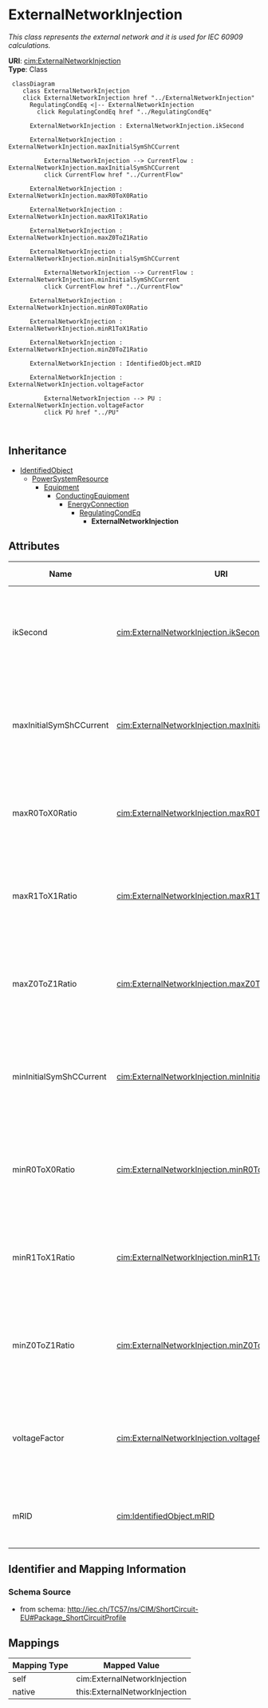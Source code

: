 # ExternalNetworkInjection


_This class represents the external network and it is used for IEC 60909 calculations._





**URI**: [cim:ExternalNetworkInjection](http://iec.ch/TC57/CIM100#ExternalNetworkInjection)<br />
**Type**: Class




```mermaid
 classDiagram
    class ExternalNetworkInjection
    click ExternalNetworkInjection href "../ExternalNetworkInjection"
      RegulatingCondEq <|-- ExternalNetworkInjection
        click RegulatingCondEq href "../RegulatingCondEq"
      
      ExternalNetworkInjection : ExternalNetworkInjection.ikSecond
        
      ExternalNetworkInjection : ExternalNetworkInjection.maxInitialSymShCCurrent
        
          ExternalNetworkInjection --> CurrentFlow : ExternalNetworkInjection.maxInitialSymShCCurrent
          click CurrentFlow href "../CurrentFlow"
        
      ExternalNetworkInjection : ExternalNetworkInjection.maxR0ToX0Ratio
        
      ExternalNetworkInjection : ExternalNetworkInjection.maxR1ToX1Ratio
        
      ExternalNetworkInjection : ExternalNetworkInjection.maxZ0ToZ1Ratio
        
      ExternalNetworkInjection : ExternalNetworkInjection.minInitialSymShCCurrent
        
          ExternalNetworkInjection --> CurrentFlow : ExternalNetworkInjection.minInitialSymShCCurrent
          click CurrentFlow href "../CurrentFlow"
        
      ExternalNetworkInjection : ExternalNetworkInjection.minR0ToX0Ratio
        
      ExternalNetworkInjection : ExternalNetworkInjection.minR1ToX1Ratio
        
      ExternalNetworkInjection : ExternalNetworkInjection.minZ0ToZ1Ratio
        
      ExternalNetworkInjection : IdentifiedObject.mRID
        
      ExternalNetworkInjection : ExternalNetworkInjection.voltageFactor
        
          ExternalNetworkInjection --> PU : ExternalNetworkInjection.voltageFactor
          click PU href "../PU"
        
      
```





## Inheritance
* [IdentifiedObject](IdentifiedObject.md)
    * [PowerSystemResource](PowerSystemResource.md)
        * [Equipment](Equipment.md)
            * [ConductingEquipment](ConductingEquipment.md)
                * [EnergyConnection](EnergyConnection.md)
                    * [RegulatingCondEq](RegulatingCondEq.md)
                        * **ExternalNetworkInjection**



## Attributes


| Name | URI | Cardinality and Range | Description | Inheritance |
| ---  | --- | --- | --- | --- |
| ikSecond | [cim:ExternalNetworkInjection.ikSecond](http://iec.ch/TC57/CIM100#ExternalNetworkInjection.ikSecond) | 0..1 <br />  boolean  | Indicates whether initial symmetrical short-circuit current and power have be... | direct |
| maxInitialSymShCCurrent | [cim:ExternalNetworkInjection.maxInitialSymShCCurrent](http://iec.ch/TC57/CIM100#ExternalNetworkInjection.maxInitialSymShCCurrent) | 1 <br />  [CurrentFlow](CurrentFlow.md)  | Maximum initial symmetrical short-circuit currents (Ik" max) in A (Ik" = Sk"/... | direct |
| maxR0ToX0Ratio | [cim:ExternalNetworkInjection.maxR0ToX0Ratio](http://iec.ch/TC57/CIM100#ExternalNetworkInjection.maxR0ToX0Ratio) | 1 <br />  float  | Maximum ratio of zero sequence resistance of Network Feeder to its zero seque... | direct |
| maxR1ToX1Ratio | [cim:ExternalNetworkInjection.maxR1ToX1Ratio](http://iec.ch/TC57/CIM100#ExternalNetworkInjection.maxR1ToX1Ratio) | 1 <br />  float  | Maximum ratio of positive sequence resistance of Network Feeder to its positi... | direct |
| maxZ0ToZ1Ratio | [cim:ExternalNetworkInjection.maxZ0ToZ1Ratio](http://iec.ch/TC57/CIM100#ExternalNetworkInjection.maxZ0ToZ1Ratio) | 1 <br />  float  | Maximum ratio of zero sequence impedance to its positive sequence impedance (... | direct |
| minInitialSymShCCurrent | [cim:ExternalNetworkInjection.minInitialSymShCCurrent](http://iec.ch/TC57/CIM100#ExternalNetworkInjection.minInitialSymShCCurrent) | 1 <br />  [CurrentFlow](CurrentFlow.md)  | Minimum initial symmetrical short-circuit currents (Ik" min) in A (Ik" = Sk"/... | direct |
| minR0ToX0Ratio | [cim:ExternalNetworkInjection.minR0ToX0Ratio](http://iec.ch/TC57/CIM100#ExternalNetworkInjection.minR0ToX0Ratio) | 1 <br />  float  | Indicates whether initial symmetrical short-circuit current and power have be... | direct |
| minR1ToX1Ratio | [cim:ExternalNetworkInjection.minR1ToX1Ratio](http://iec.ch/TC57/CIM100#ExternalNetworkInjection.minR1ToX1Ratio) | 1 <br />  float  | Minimum ratio of positive sequence resistance of Network Feeder to its positi... | direct |
| minZ0ToZ1Ratio | [cim:ExternalNetworkInjection.minZ0ToZ1Ratio](http://iec.ch/TC57/CIM100#ExternalNetworkInjection.minZ0ToZ1Ratio) | 1 <br />  float  | Minimum ratio of zero sequence impedance to its positive sequence impedance (... | direct |
| voltageFactor | [cim:ExternalNetworkInjection.voltageFactor](http://iec.ch/TC57/CIM100#ExternalNetworkInjection.voltageFactor) | 0..1 <br />  [PU](PU.md)  | Voltage factor in pu, which was used to calculate short-circuit current Ik" a... | direct |
| mRID | [cim:IdentifiedObject.mRID](http://iec.ch/TC57/CIM100#IdentifiedObject.mRID) | 1 <br />  string  | Master resource identifier issued by a model authority | [IdentifiedObject](IdentifiedObject.md) |









## Identifier and Mapping Information







### Schema Source


* from schema: http://iec.ch/TC57/ns/CIM/ShortCircuit-EU#Package_ShortCircuitProfile





## Mappings

| Mapping Type | Mapped Value |
| ---  | ---  |
| self | cim:ExternalNetworkInjection |
| native | this:ExternalNetworkInjection |




